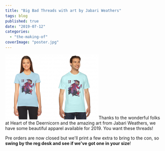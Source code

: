 ```yaml
---
title: "Big Bad Threads with art by Jabari Weathers"
tags: blog
published: true
date: "2019-07-12"
categories: 
  - "the-making-of"
coverImage: "poster.jpg"
---
```


![](/images/Shirt-with-Images-300x208.png)Thanks to the wonderful folks at Heart of the Deernicorn and the amazing art from Jabari Weathers, we have some beautiful apparel available for 2019. You want these threads!

Pre orders are now closed but we'll print a few extra to bring to the con, so **swing by the reg desk and see if we've got one in your size**!
